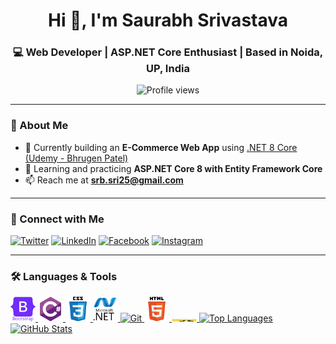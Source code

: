 <h1 align="center">Hi 👋, I'm Saurabh Srivastava</h1>
<h3 align="center">💻 Web Developer | ASP.NET Core Enthusiast | Based in Noida, UP, India</h3>

<p align="center">
  <img src="https://komarev.com/ghpvc/?username=srbsri&label=Profile%20views&color=0e75b6&style=flat" alt="Profile views" />
</p>

---

### 🚀 About Me  
- 🔭 Currently building an **E-Commerce Web App** using [.NET 8 Core (Udemy - Bhrugen Patel)](https://www.udemy.com/course/complete-aspnet-core-21-course/?couponCode=KEEPLEARNING)  
- 🌱 Learning and practicing **ASP.NET Core 8 with Entity Framework Core**  
- 📫 Reach me at **srb.sri25@gmail.com**  

---

### 🤝 Connect with Me  
<p align="left">
<a href="https://twitter.com/srbsri" target="_blank"><img src="https://raw.githubusercontent.com/rahuldkjain/github-profile-readme-generator/master/src/images/icons/Social/twitter.svg" alt="Twitter" height="30" width="40" /></a>
<a href="https://linkedin.com/in/srbsri" target="_blank"><img src="https://raw.githubusercontent.com/rahuldkjain/github-profile-readme-generator/master/src/images/icons/Social/linked-in-alt.svg" alt="LinkedIn" height="30" width="40" /></a>
<a href="https://fb.com/srbsri" target="_blank"><img src="https://raw.githubusercontent.com/rahuldkjain/github-profile-readme-generator/master/src/images/icons/Social/facebook.svg" alt="Facebook" height="30" width="40" /></a>
<a href="https://instagram.com/srbsri" target="_blank"><img src="https://raw.githubusercontent.com/rahuldkjain/github-profile-readme-generator/master/src/images/icons/Social/instagram.svg" alt="Instagram" height="30" width="40" /></a>
</p>

---

### 🛠️ Languages & Tools  
<p align="left">
  <a href="https://getbootstrap.com" target="_blank"> <img src="https://raw.githubusercontent.com/devicons/devicon/master/icons/bootstrap/bootstrap-plain-wordmark.svg" alt="Bootstrap" width="40" height="40"/> </a>
  <a href="https://www.w3schools.com/cs/" target="_blank"> <img src="https://raw.githubusercontent.com/devicons/devicon/master/icons/csharp/csharp-original.svg" alt="C#" width="40" height="40"/> </a>
  <a href="https://www.w3schools.com/css/" target="_blank"> <img src="https://raw.githubusercontent.com/devicons/devicon/master/icons/css3/css3-original-wordmark.svg" alt="CSS3" width="40" height="40"/> </a>
  <a href="https://dotnet.microsoft.com/" target="_blank"> <img src="https://raw.githubusercontent.com/devicons/devicon/master/icons/dot-net/dot-net-original-wordmark.svg" alt=".NET" width="40" height="40"/> </a>
  <a href="https://git-scm.com/" target="_blank"> <img src="https://www.vectorlogo.zone/logos/git-scm/git-scm-icon.svg" alt="Git" width="40" height="40"/> </a>
  <a href="https://www.w3.org/html/" target="_blank"> <img src="https://raw.githubusercontent.com/devicons/devicon/master/icons/html5/html5-original-wordmark.svg" alt="HTML5" width="40" height="40"/> </a>
  <a href="https://developer.mozilla.org/en-US/docs/Web/JavaScript" target="_blank"> <img src="https://raw.githubusercontent.com/devicons/devicon/master/icons/javascript/javascript-original.svg" alt="JavaScript" width="40" height="4_

  <p align="center">
  <img src="https://github-readme-stats.vercel.app/api/top-langs?username=srbsri&show_icons=true&locale=en&layout=compact" alt="Top Languages" height="180" />
  <img src="https://github-readme-stats.vercel.app/api?username=srbsri&show_icons=true&locale=en" alt="GitHub Stats" height="180" />
</p>


